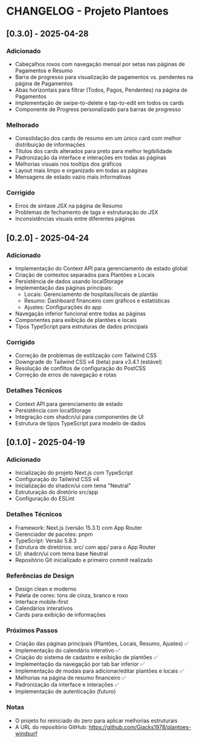 # CHANGELOG - Projeto Plantoes

## [0.3.0] - 2025-04-28

### Adicionado
- Cabeçalhos roxos com navegação mensal por setas nas páginas de Pagamentos e Resumo
- Barra de progresso para visualização de pagamentos vs. pendentes na página de Pagamentos
- Abas horizontais para filtrar (Todos, Pagos, Pendentes) na página de Pagamentos
- Implementação de swipe-to-delete e tap-to-edit em todos os cards
- Componente de Progress personalizado para barras de progresso

### Melhorado
- Consolidação dos cards de resumo em um único card com melhor distribuição de informações
- Títulos dos cards alterados para preto para melhor legibilidade
- Padronização da interface e interações em todas as páginas
- Melhorias visuais nos tooltips dos gráficos
- Layout mais limpo e organizado em todas as páginas
- Mensagens de estado vazio mais informativas

### Corrigido
- Erros de sintaxe JSX na página de Resumo
- Problemas de fechamento de tags e estruturação do JSX
- Inconsistências visuais entre diferentes páginas

## [0.2.0] - 2025-04-24

### Adicionado
- Implementação do Context API para gerenciamento de estado global
- Criação de contextos separados para Plantões e Locais
- Persistência de dados usando localStorage
- Implementação das páginas principais:
  - Locais: Gerenciamento de hospitais/locais de plantão
  - Resumo: Dashboard financeiro com gráficos e estatísticas
  - Ajustes: Configurações do app
- Navegação inferior funcional entre todas as páginas
- Componentes para exibição de plantões e locais
- Tipos TypeScript para estruturas de dados principais

### Corrigido
- Correção de problemas de estilização com Tailwind CSS
- Downgrade do Tailwind CSS v4 (beta) para v3.4.1 (estável)
- Resolução de conflitos de configuração do PostCSS
- Correção de erros de navegação e rotas

### Detalhes Técnicos
- Context API para gerenciamento de estado
- Persistência com localStorage
- Integração com shadcn/ui para componentes de UI
- Estrutura de tipos TypeScript para modelo de dados

## [0.1.0] - 2025-04-19

### Adicionado
- Inicialização do projeto Next.js com TypeScript
- Configuração do Tailwind CSS v4
- Inicialização do shadcn/ui com tema "Neutral"
- Estruturação do diretório src/app
- Configuração do ESLint

### Detalhes Técnicos
- Framework: Next.js (versão 15.3.1) com App Router
- Gerenciador de pacotes: pnpm
- TypeScript: Versão 5.8.3
- Estrutura de diretórios: src/ com app/ para o App Router
- UI: shadcn/ui com tema base Neutral
- Repositório Git inicializado e primeiro commit realizado

### Referências de Design
- Design clean e moderno
- Paleta de cores: tons de cinza, branco e roxo
- Interface mobile-first
- Calendários interativos
- Cards para exibição de informações

### Próximos Passos
- Criação das páginas principais (Plantões, Locais, Resumo, Ajustes) ✅
- Implementação do calendário interativo ✅
- Criação do sistema de cadastro e exibição de plantões ✅
- Implementação da navegação por tab bar inferior ✅
- Implementação de modais para adicionar/editar plantões e locais ✅
- Melhorias na página de resumo financeiro ✅
- Padronização da interface e interações ✅
- Implementação de autenticação (futuro)

### Notas
- O projeto foi reiniciado do zero para aplicar melhorias estruturais
- A URL do repositório GitHub: https://github.com/Gjacks1978/plantoes-windsurf
